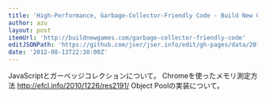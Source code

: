 ```yaml
---
title: 'High-Performance, Garbage-Collector-Friendly Code - Build New Games'
author: azu
layout: post
itemUrl: 'http://buildnewgames.com/garbage-collector-friendly-code'
editJSONPath: 'https://github.com/jser/jser.info/edit/gh-pages/data/2012/08/index.json'
date: '2012-08-13T22:38:00Z'
---
```

JavaScriptとガーベッジコレクションについて。
Chromeを使ったメモリ測定方法
http://efcl.info/2010/1226/res2191/
Object Poolの実装について。
